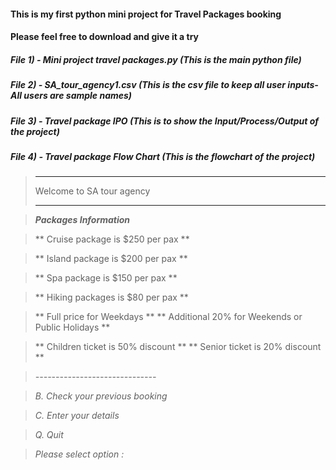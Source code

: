 
#### This is my first python mini project for Travel Packages booking
#### Please feel free to download and give it a try

##### File 1) - Mini project travel packages.py (This is the main python file)
##### File 2) - SA_tour_agency1.csv (This is the csv file to keep all user inputs- All users are sample names)
##### File 3) - Travel package IPO (This is to show the Input/Process/Output of the project)
##### File 4) - Travel package Flow Chart (This is the flowchart of the project)

  >   *************************
  >    Welcome to SA tour agency
  >   *************************


  >   ***Packages Information***

 >** Cruise package is $250 per pax **
 
 >** Island package is $200 per pax **
 
 >** Spa package is $150 per pax **
 
 >** Hiking packages is $80 per pax **

 >** Full price for Weekdays **
 >** Additional 20% for Weekends or Public Holidays **

 >** Children ticket is 50% discount **
 >** Senior ticket is 20% discount **

>*------------------------------*

>*B. Check your previous booking*

>*C. Enter your details*

>*Q. Quit*

>*Please select option :*

